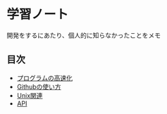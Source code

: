 # 学習ノート
開発をするにあたり、個人的に知らなかったことをメモ

## 目次
- [プログラムの高速化]()
- [Githubの使い方](https://github.com/TakumaSonobe/note/tree/master/How_to_use_Git)
- [Unix関連]()
- [API]()
